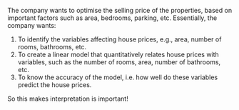 
The company wants to optimise the selling price of the properties, based on important factors such as area, bedrooms, parking, etc.
Essentially, the company wants:

1. To identify the variables affecting house prices, e.g., area, number of rooms, bathrooms, etc.
2. To create a linear model that quantitatively relates house prices with variables, such as the number of rooms, area, number of bathrooms, etc.
3. To know the accuracy of the model, i.e. how well do these variables predict the house prices.

So this makes interpretation is important!
